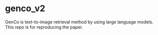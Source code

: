 # genco_v2
GenCo is text-to-image retrieval method by using large language models. This repo is for reproducing the paper.
